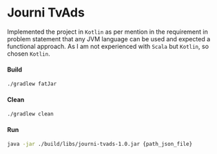# Journi TvAds

Implemented the project in `Kotlin` as per mention in the requirement in problem statement that any JVM language can be used and expected a functional approach.
As I am not experienced with `Scala` but `Kotlin`, so chosen `Kotlin`.

#### Build
```bash
./gradlew fatJar
```

#### Clean
```bash
./gradlew clean
```

#### Run
```bash
java -jar ./build/libs/journi-tvads-1.0.jar {path_json_file}
```
